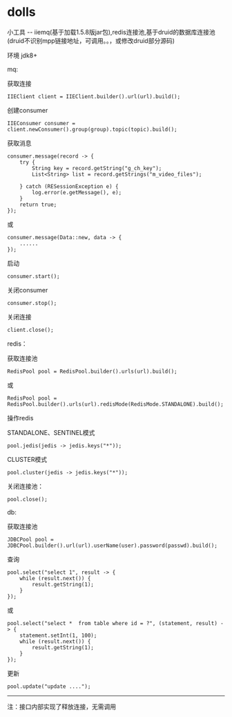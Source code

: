 # dolls
小工具 -- iiemq(基于加载1.5.8版jar包),redis连接池,基于druid的数据库连接池(druid不识别mpp链接地址，可调用。。，或修改druid部分源码)

环境 jdk8+

mq:

获取连接

    IIEClient client = IIEClient.builder().url(url).build();
创建consumer

    IIEConsumer consumer = client.newConsumer().group(group).topic(topic).build();
获取消息
    
    consumer.message(record -> {
        try {
            String key = record.getString("g_ch_key");
            List<String> list = record.getStrings("m_video_files");

        } catch (RESessionException e) {
            log.error(e.getMessage(), e);
        }
        return true;
    });
或

    consumer.message(Data::new, data -> {
        ......
    });
启动
    
    consumer.start();
关闭consumer

    consumer.stop();
关闭连接
    
    client.close();

redis：

获取连接池

    RedisPool pool = RedisPool.builder().urls(url).build();
或

    RedisPool pool = RedisPool.builder().urls(url).redisMode(RedisMode.STANDALONE).build();
操作redis

STANDALONE、SENTINEL模式
    
    pool.jedis(jedis -> jedis.keys("*"));
CLUSTER模式
    
    pool.cluster(jedis -> jedis.keys("*"));
关闭连接池：

    pool.close();

db:

获取连接池

    JDBCPool pool = JDBCPool.builder().url(url).userName(user).password(passwd).build();
查询

    pool.select("select 1", result -> {
        while (result.next()) {
            result.getString(1);
        }
    });
或

    pool.select("select *  from table where id = ?", (statement, result) -> {
        statement.setInt(1, 100);
        while (result.next()) {
            result.getString(1);
        }
    });
更新

    pool.update("update ....");



--------------------------
注：接口内部实现了释放连接，无需调用
